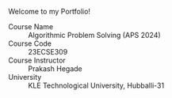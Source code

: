 
Welcome to my Portfolio!

<dl>
<dt>Course Name</dt>
<dd>Algorithmic Problem Solving (APS 2024)</dd>
<dt>Course Code</dt>
<dd>23ECSE309</dd>
<dt>Course Instructor</dt>
<dd>Prakash Hegade</dd>
<dt>University</dt>
<dd>KLE Technological University, Hubballi-31</dd>
</dl>
